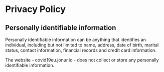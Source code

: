 # Privacy Policy

## Personally identifiable information

Personally identifiable information can be anything that identifies an individual, including but not limited to name, address, date of birth, marital status, contact information, financial records and credit card information.

The website - covid19eu.jonur.io - does not collect or store any personally identifiable information.
